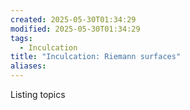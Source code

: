 ```yaml
---
created: 2025-05-30T01:34:29
modified: 2025-05-30T01:34:29
tags:
  - Inculcation
title: "Inculcation: Riemann surfaces"
aliases:
---
```


<todo>

Listing topics